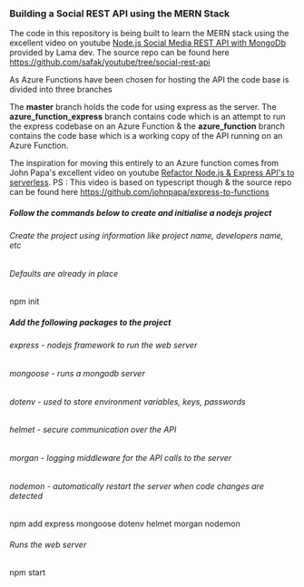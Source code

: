 
### Building a Social REST API using the MERN Stack
 The code in this repository is being  built to learn the MERN stack using the excellent video on youtube [Node.js Social Media REST API with MongoDb](https://www.youtube.com/watch?v=ldGl6L4Vktk) provided by Lama dev. The source repo can be found here https://github.com/safak/youtube/tree/social-rest-api

 As Azure Functions have been chosen for hosting the API the code base is divided into three branches
 
 The **master** branch holds the code for using express as the server. The 
 **azure_function_express** branch contains code which is an attempt to run the express codebase on an Azure Function
 & the **azure_function** branch contains the code base which is a working copy of the API running on an Azure Function.
 
 The inspiration for moving this entirely to an Azure function comes from John Papa's excellent video on youtube [Refactor Node.js & Express API's to serverless](https://youtu.be/R6Oy5NzjtE0?t=2630). PS : This video is based on typescript though & the source repo can be found here https://github.com/johnpapa/express-to-functions

##### Follow the commands below to create and initialise a nodejs project

###### Create the project using information like project name, developers name, etc
###### Defaults are already in place
npm init

##### Add the following packages to the project
###### express - nodejs framework to run the web server
###### mongoose - runs a mongodb server
###### dotenv - used to store environment variables, keys, passwords
###### helmet - secure communication over the API
###### morgan - logging middleware for the API calls to the server
###### nodemon - automatically restart the server when code changes are detected
npm add express mongoose dotenv helmet morgan nodemon

###### Runs the web server
npm start 
